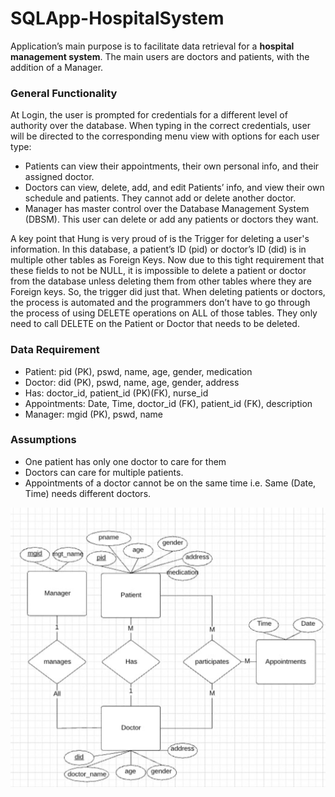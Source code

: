 # SQLApp-HospitalSystem

Application’s main purpose is to facilitate data retrieval for a **hospital management system**. The main users are doctors and patients, with the addition of a Manager.

### General Functionality

At Login, the user is prompted for credentials for a different level of authority over the database. When typing in the correct credentials, user will be directed to the corresponding menu view with options for each user type:

- Patients can view their appointments, their own personal info, and their assigned doctor.
- Doctors can view, delete, add, and edit Patients’ info, and view their own schedule and patients. They cannot add or delete another doctor.
- Manager has master control over the Database Management System (DBSM). This user can delete or add any patients or doctors they want.

A key point that Hung is very proud of is the Trigger for deleting a user's information. In this database, a patient’s ID (pid) or doctor’s ID (did) is in multiple other tables as Foreign Keys. Now due to this tight requirement that these fields to not be NULL, it is impossible to delete a patient or doctor from the database unless deleting them from other tables where they are Foreign keys. So, the trigger did just that. When deleting patients or doctors, the process is automated and the programmers don’t have to go through the process of using DELETE operations on ALL of those tables. They only need to call DELETE on the Patient or Doctor that needs to be deleted.

### Data Requirement

- Patient: pid (PK), pswd, name, age, gender, medication 
- Doctor: did (PK), pswd, name, age, gender, address 
- Has: doctor_id, patient_id (PK)(FK), nurse_id 
- Appointments: Date, Time, doctor_id (FK), patient_id (FK), description 
- Manager: mgid (PK), pswd, name

### Assumptions

- One patient has only one doctor to care for them
- Doctors can care for multiple patients.
- Appointments of a doctor cannot be on the same time i.e. Same (Date, Time) needs different doctors.

![](https://github.com/akurbanovv/SQLApp-HospitalSystem/blob/master/ER%20diagram.png)
